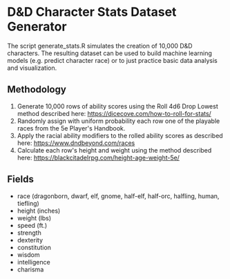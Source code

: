 # D&D Character Stats Dataset Generator  
The script generate_stats.R simulates the creation of 10,000 D&D characters. The resulting dataset can be used to build machine learning models (e.g. predict character race) or to just practice basic data analysis and visualization.  

## Methodology
1. Generate 10,000 rows of ability scores using the Roll 4d6 Drop Lowest method described here: https://dicecove.com/how-to-roll-for-stats/
2. Randomly assign with uniform probability each row one of the playable races from the 5e Player's Handbook.
3. Apply the racial ability modifiers to the rolled ability scores as described here: https://www.dndbeyond.com/races
4. Calculate each row's height and weight using the method described here: https://blackcitadelrpg.com/height-age-weight-5e/

## Fields 
- race (dragonborn, dwarf, elf, gnome, half-elf, half-orc, halfling, human, tiefling)
- height (inches)
- weight (lbs)
- speed (ft.)
- strength
- dexterity 
- constitution
- wisdom
- intelligence 
- charisma 
